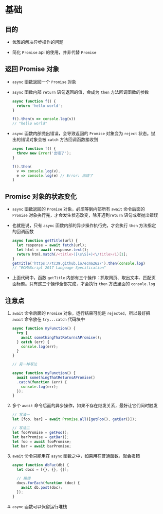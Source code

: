 # 基础

## 目的

  - 优雅的解决异步操作的问题

  - 简化 `Promise` api 的使用，并非代替 `Promise`

## 返回 Promise 对象

  - `async` 函数返回一个 `Promise` 对象

  - `async` 函数内部 `return` 语句返回的值，会成为 `then` 方法回调函数的参数

    ```javascript
    async function f() {
      return 'hello world';
    }

    f().then(v => console.log(v))
    // "hello world"
    ```

  - `async` 函数内部抛出错误，会导致返回的 `Promise` 对象变为 `reject` 状态。抛出的错误对象会被 `catch` 方法回调函数接收到

    ```javascript
    async function f() {
      throw new Error('出错了');
    }

    f().then(
      v => console.log(v),
      e => console.log(e) // Error: 出错了
    )

    ```

## Promise 对象的状态变化

  - `async` 函数返回的 `Promise` 对象，必须等到内部所有 `await` 命令后面的 `Promise` 对象执行完，才会发生状态改变，除非遇到`return` 语句或者抛出错误

  - 也就是说，只有 `async` 函数内部的异步操作执行完，才会执行 `then` 方法指定的回调函数

    ```javascript
    async function getTitle(url) {
      let response = await fetch(url);
      let html = await response.text();
      return html.match(/<title>([\s\S]+)<\/title>/i)[1];
    }
    getTitle('https://tc39.github.io/ecma262/').then(console.log)
    // "ECMAScript 2017 Language Specification"
    ```

  - 上面代码中，函数 `getTitle` 内部有三个操作：抓取网页、取出文本、匹配页面标题。只有这三个操作全部完成，才会执行 `then` 方法里面的 `console.log`

## 注意点

1.  `await` 命令后面的 `Promise` 对象，运行结果可能是 `rejected`，所以最好把 `await` 命令放在 `try...catch` 代码块中

    ```javascript
    async function myFunction() {
      try {
        await somethingThatReturnsAPromise();
      } catch (err) {
        console.log(err);
      }
    }

    // 另一种写法

    async function myFunction() {
      await somethingThatReturnsAPromise()
      .catch(function (err) {
        console.log(err);
      });
    }
    ```

2.  多个 `await` 命令后面的异步操作，如果不存在继发关系，最好让它们同时触发

    ```javascript
    // 写法一
    let [foo, bar] = await Promise.all([getFoo(), getBar()]);

    // 写法二
    let fooPromise = getFoo();
    let barPromise = getBar();
    let foo = await fooPromise;
    let bar = await barPromise;
    ```

3.  `await` 命令只能用在 `async` 函数之中，如果用在普通函数，就会报错

    ```javascript
    async function dbFuc(db) {
      let docs = [{}, {}, {}];

      // 报错
      docs.forEach(function (doc) {
        await db.post(doc);
      });
    }
    ```

4.  `async` 函数可以保留运行堆栈
